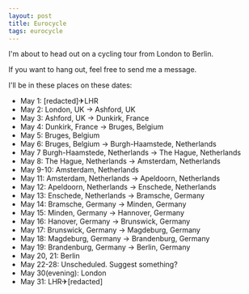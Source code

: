 ```yaml
---
layout: post
title: Eurocycle
tags: eurocycle
---
```


I'm about to head out on a cycling tour from London to Berlin.

If you want to hang out, feel free to send me a message.

I'll be in these places on these dates:

* May 1: [redacted]✈LHR
* May 2: London, UK -> Ashford, UK
* May 3: Ashford, UK -> Dunkirk, France
* May 4: Dunkirk, France -> Bruges, Belgium
* May 5: Bruges, Belgium
* May 6: Bruges, Belgium -> Burgh-Haamstede, Netherlands
* May 7 Burgh-Haamstede, Netherlands -> The Hague, Netherlands
* May 8: The Hague, Netherlands -> Amsterdam, Netherlands
* May 9-10: Amsterdam, Netherlands
* May 11: Amsterdam, Netherlands -> Apeldoorn, Netherlands
* May 12: Apeldoorn, Netherlands -> Enschede, Netherlands
* May 13: Enschede, Netherlands -> Bramsche, Germany
* May 14: Bramsche, Germany -> Minden, Germany
* May 15: Minden, Germany -> Hannover, Germany
* May 16: Hanover, Germany -> Brunswick, Germany
* May 17: Brunswick, Germany -> Magdeburg, Germany
* May 18: Magdeburg, Germany -> Brandenburg, Germany
* May 19: Brandenburg, Germany -> Berlin, Germany
* May 20, 21: Berlin
* May 22-28: Unscheduled. Suggest something?
* May 30(evening): London
* May 31: LHR✈[redacted]
